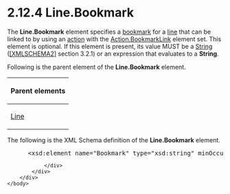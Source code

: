 <html dir="LTR" xmlns:mshelp="http://msdn.microsoft.com/mshelp" xmlns:ddue="http://ddue.schemas.microsoft.com/authoring/2003/5" xmlns:xlink="http://www.w3.org/1999/xlink" xmlns:tool="http://www.microsoft.com/tooltip">
    <head>
        <meta http-equiv="Content-Type" content="text/html; CHARSET=utf-8"></meta>
        <meta name="save" content="history"></meta>
        <title>2.12.4 Line.Bookmark</title>
        <xml>
            <mshelp:toctitle title="2.12.4 Line.Bookmark"></mshelp:toctitle>
            <mshelp:rltitle title="[MS-RDL]: Line.Bookmark"></mshelp:rltitle>
            <mshelp:keyword index="A" term="c4a08b17-c549-479a-bff0-047f08dd38c1"></mshelp:keyword>
            <mshelp:attr name="DCSext.ContentType" value="open specification"></mshelp:attr>
            <mshelp:attr name="AssetID" value="c4a08b17-c549-479a-bff0-047f08dd38c1"></mshelp:attr>
            <mshelp:attr name="TopicType" value="kbRef"></mshelp:attr>
            <mshelp:attr name="DCSext.Title" value="[MS-RDL]: Line.Bookmark" />
        </xml>
    </head>
    <body>
        <div id="header">
            <h1 class="heading">2.12.4 Line.Bookmark</h1>
        </div>
        <div id="mainSection">
            <div id="mainBody">
                <div id="allHistory" class="saveHistory"></div>
                <div id="sectionSection0" class="section" name="collapseableSection">
                    

<p>The <b>Line.Bookmark</b> element specifies a <a href="b2482b3f-74ab-4ca8-a9e5-c07955011743.html#gt_42f9c2f4-8a4b-4d64-a0e1-fc071debdf4c">bookmark</a> for a <a href="b2482b3f-74ab-4ca8-a9e5-c07955011743.html#gt_f22336b1-9342-44fa-a0e9-4168c9f428c7">line</a> that can be linked to
by using an <a href="b2482b3f-74ab-4ca8-a9e5-c07955011743.html#gt_b178b6c0-7df9-4107-95ca-12c7f0b9900b">action</a> with
the <a href="37a720d6-0c3b-4a13-b909-74c59ef3ebed.html">Action.BookmarkLink</a>
element set. This element is optional. If this element is present, its value
MUST be a <a href="1ed81ef3-a683-45e3-aaad-bd2bbe71bc3d.html">String</a> (<a href="https://go.microsoft.com/fwlink/?LinkId=90610">[XMLSCHEMA2]</a> section
3.2.1) or an expression that evaluates to a <b>String</b>.</p>

<p>Following is the parent element of the <b>Line.Bookmark</b>
element.</p>

<table>
 <thead>
  <tr>
   <th>
   <p>Parent elements</p>
   </th>
  </tr>
 </thead>
 <tr>
  <td>
  <p><a href="58c7b460-38b6-4039-afae-82c27404e241.html">Line</a></p>
  </td>
 </tr>
</table>

<p>The following is the XML Schema definition of the <b>Line.Bookmark</b>
element.</p>

<dl>
<dd>
<div><pre> &lt;xsd:element name=&quot;Bookmark&quot; type=&quot;xsd:string&quot; minOccurs=&quot;0&quot; /&gt;
</pre></div>
</dd></dl>


                </div>
            </div>
        </div>
    </body>
</html>